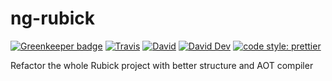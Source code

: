 # ng-rubick

[![Greenkeeper badge](https://badges.greenkeeper.io/JounQin/ng-rubick.svg)](https://greenkeeper.io/)
[![Travis](https://img.shields.io/travis/JounQin/ng-rubick.svg)](https://travis-ci.org/JounQin/ng-rubick)
[![David](https://img.shields.io/david/JounQin/ng-rubick.svg)](https://david-dm.org/JounQin/ng-rubick)
[![David Dev](https://img.shields.io/david/dev/JounQin/ng-rubick.svg)](https://david-dm.org/JounQin/ng-rubick?type=dev)
[![code style: prettier](https://img.shields.io/badge/code_style-prettier-ff69b4.svg)](https://github.com/prettier/prettier)

Refactor the whole Rubick project with better structure and AOT compiler
